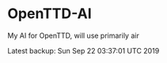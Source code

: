 # OpenTTD-AI
My AI for OpenTTD, will use primarily air

Latest backup: Sun Sep 22 03:37:01 UTC 2019
